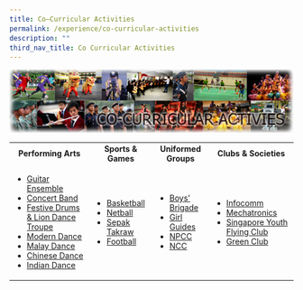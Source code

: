 ```yaml
---
title: Co–Curricular Activities
permalink: /experience/co-curricular-activities
description: ""
third_nav_title: Co Curricular Activities
---
```

<img src="/images/cca.png"><br>
<table>
<tbody>
<tr>
<td style="text-align: center;"><strong>Performing Arts</strong></td>
<td style="text-align: center;"><strong>Sports &amp; Games</strong></td>
<td style="text-align: center;"><strong>Uniformed Groups</strong></td>
<td style="text-align: center;"><strong>Clubs &amp; Societies</strong></td>
</tr>
<tr>
<td>
<ul>
<li><a href="/experience/co-curricular-activities/performing-arts/guitar-ensemble" target="">Guitar Ensemble</a></li>
<li><a href="/experience/co-curricular-activities/performing-arts/concert-band" target="">Concert Band</a></li>
<li><a href="/experience/co-curricular-activities/performing-arts/festive-drums-n-lion-dance-troupe" target="">Festive Drums &amp; Lion Dance Troupe</a></li>
<li><a href="/experience/co-curricular-activities/performing-arts/modern-dance" target="">Modern Dance</a></li>
<li><a href="/experience/co-curricular-activities/performing-arts/malay-dance" target="">Malay Dance</a></li>
<li><a href="/experience/co-curricular-activities/performing-arts/chinese-dance" target="">Chinese Dance</a></li>
<li><a href="/experience/co-curricular-activities/performing-arts/indian-dance" target="">Indian Dance</a></li>
</ul>
</td>
<td>
<ul>
<li><a href="/experience/co-curricular-activities/sports-n-games/basketball-boys" target="">Basketball</a></li>
<li><a href="/experience/co-curricular-activities/sports-n-games/netball" target="">Netball</a></li>
<li><a href="/experience/co-curricular-activities/sports-n-games/sepak-takraw" target="">Sepak Takraw</a></li>
<li><a href="/experience/co-curricular-activities/sports-n-games/football-boys" target="">Football</a></li>
</ul>
</td>
<td>
<ul>
<li><a href="/experience/co-curricular-activities/uniformed-groups/boys-brigade" target="">Boys' Brigade</a></li>
<li><a href="/experience/co-curricular-activities/uniformed-groups/girl-guides" target="">Girl Guides</a></li>
<li><a href="/experience/co-curricular-activities/uniformed-groups/npcc" target="">NPCC</a></li>
<li><a href="/experience/co-curricular-activities/uniformed-groups/ncc" target="">NCC</a></li>
</ul>
</td>
<td>
<ul>
<li><a href="/experience/co-curricular-activities/clubs-n-societies/infocomm-technology" target="">Infocomm</a></li>
<li><a href="/experience/co-curricular-activities/clubs-n-societies/robotics" target="">Mechatronics</a></li>
<li><a href="/experience/co-curricular-activities/clubs-n-societies/singapore-youth-flying-club" target="">Singapore Youth Flying Club</a></li>
<li><a href="/experience/co-curricular-activities/clubs-n-societies/green-club" target="">Green Club</a></li>
</ul>
</td>
</tr>
</tbody>
</table>